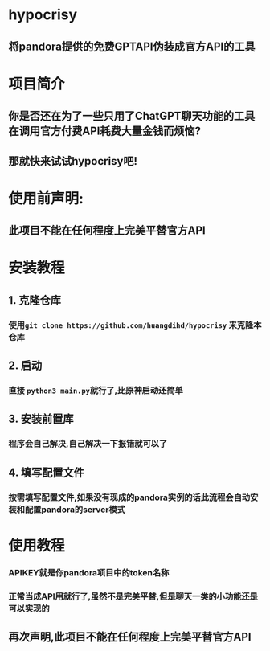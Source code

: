 # hypocrisy
## 将pandora提供的免费GPTAPI伪装成官方API的工具
# 项目简介
## 你是否还在为了一些只用了ChatGPT聊天功能的工具在调用官方付费API耗费大量金钱而烦恼?
## 那就快来试试hypocrisy吧!
# 使用前声明: 
## **此项目不能在任何程度上完美平替官方API**
# 安装教程
## 1. 克隆仓库
### 使用`git clone https://github.com/huangdihd/hypocrisy` 来克隆本仓库
## 2. 启动
### 直接 `python3 main.py`就行了,~~比原神启动还简单~~
## 3. 安装前置库
### 程序会自己解决,自己解决一下报错就可以了
## 4. 填写配置文件
### 按需填写配置文件,如果没有现成的pandora实例的话此流程会自动安装和配置pandora的server模式
# 使用教程
### APIKEY就是你pandora项目中的token名称
### 正常当成API用就行了,虽然不是完美平替,但是聊天一类的小功能还是可以实现的
## 再次声明,**此项目不能在任何程度上完美平替官方API**
